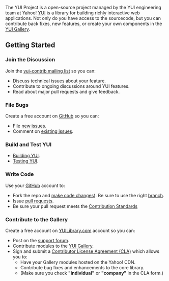The YUI Project is a open-source project managed by the YUI engineering team at Yahoo! [YUI](http://yuilibrary.com) is a library for building richly interactive web applications. Not only do you have access to the sourcecode, but you can contribute back fixes, new features, or create your own components in the [YUI Gallery](http://yuilibrary.com/gallery/). 

## Getting Started

### Join the Discussion ###

Join the [yui-contrib mailing list](https://groups.google.com/forum/?fromgroups=#!forum/yui-contrib) so you can:
   * Discuss technical issues about your feature.
   * Contribute to ongoing discussions around YUI features.
   * Read about major pull requests and give feedback.

### File Bugs ###

Create a free account on [GitHub](https://github.com/signup/free) so you can:
  * File [new issues](https://github.com/yui/yui3/issues/new).
  * Comment on [existing issues](https://github.com/yui/yui3/issues?direction=desc&labels=website&sort=created&state=open).

### Build and Test YUI ###

   * [Building YUI](https://github.com/yui/yui3/wiki/Developer-Workflow#building-yui).
   * [Testing YUI](https://github.com/yui/yui3/wiki/Developer-Workflow#4-build-and-test-your-change).


### Write Code ###

Use your [GitHub](https://github.com/) account to:
   * Fork the repo and [make code changes](https://github.com/yui/yui3/wiki/Developer-Workflow#making-a-change-to-yui)). Be sure to use the right [branch](https://github.com/yui/yui3/wiki/Developer-Workflow#branch-information).
   * Issue [pull requests](https://github.com/yui/yui3/wiki/Developer-Workflow#9-submit-a-pull-request).
   * Be sure your pull request meets the [Contribution Standards](https://github.com/yui/yui3/wiki/Contribution-Standards)

### Contribute to the Gallery ###
Create a free account on [YUILibrary.com](http://yuilibrary.com/forum/ucp.php?mode=register) account so
you can:
   * Post on the [support forum](http://yuilibrary.com/forum/).
   * Contribute modules to the [YUI Gallery](http://yuilibrary.com/gallery/).
   * Sign and submit a [Contributor License Agreement (CLA)](http://yuilibrary.com/contribute/cla/) which allows you to:
      * Have your Gallery modules hosted on the Yahoo! CDN.
      * Contribute bug fixes and enhancements to the core library.
      * (Make sure you check **"individual"** or **"company"** in the CLA form.)

   
      